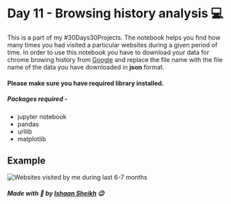 # Day 11 - Browsing history analysis &#128187;

This is a part of my #30Days30Projects. The notebook helps you find how many times you had visited a particular websites during a given period of time. In order to use this notebook you have to download your data for chrome browing history from [Google](http://takeout.google.com/) and replace the file name with the file name of the data you have downloaded in **json** format.

#### Please make sure you have required library installed.

##### Packages required -

- jupyter notebook
- pandas
- urllib
- matplotlib

## Example

![Websites visited by me during last 6-7 months](https://github.com/sheikh005/30Days30Projects/blob/master/Day%2011%20-%20Browsing%20History%20Analysis/analysis.PNG)

##### Made with &#128150; by [Ishaan Sheikh](http://frikishaan.xyz/) &#128521;

